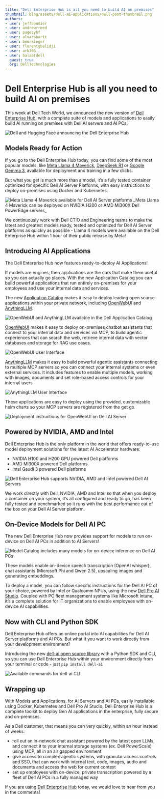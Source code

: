 ```yaml
---
title: "Dell Enterprise Hub is all you need to build AI on premises" 
thumbnail: blog/assets/dell-ai-applications/dell-post-thumbnail.png
authors:
- user: jeffboudier
- user: andrewrreed
- user: pagezyhf
- user: alvarobartt
- user: beurkinger
- user: florentgbelidji
- user: ark393
- user: balaatdell
  guest: true
  org: DellTechnologies
---
```


# Dell Enterprise Hub is all you need to build AI on premises

This week at Dell Tech World, we announced the new version of [Dell Enterprise Hub](https://dell.huggingface.co/), with a complete suite of models and applications to easily build AI running on premises with Dell AI servers and AI PCs.

<img src="https://huggingface.co/datasets/huggingface/documentation-images/resolve/main/blog/dell-ai-applications/dell-post-thumbnail.png" alt="Dell and Hugging Face announcing the Dell Enterprise Hub">

## Models Ready for Action

If you go to the Dell Enterprise Hub today, you can find some of the most popular models, like [Meta Llama 4 Maverick](https://dell.huggingface.co/authenticated/models/meta-llama/Llama-4-Maverick-17B-128E-Instruct), [DeepSeek R1](https://dell.huggingface.co/authenticated/models/deepseek-ai/deepseek-r1) or [Google Gemma 3](https://dell.huggingface.co/authenticated/models/google/gemma-3-27b-it), available for deployment and training in a few clicks.

But what you get is much more than a model, it’s a fully tested container optimized for specific Dell AI Server Platforms, with easy instructions to deploy on-premises using Docker and Kubernetes.

<img src="https://huggingface.co/datasets/huggingface/documentation-images/resolve/main/blog/dell-ai-applications/dell-blog-1.png" alt="Meta Llama 4 Maverick available for Dell AI Server platforms">
_Meta Llama 4 Maverick can be deployed on NVIDIA H200 or AMD MI300X Dell PowerEdge servers_

We continuously work with Dell CTIO and Engineering teams to make the latest and greatest models ready, tested and optimized for Dell AI Server platforms as quickly as possible - Llama 4 models were available on the Dell Enterprise Hub within 1 hour of their public release by Meta!

## Introducing AI Applications

The Dell Enterprise Hub now features ready-to-deploy AI Applications!

If models are engines, then applications are the cars that make them useful so you can actually go places. With the new Application Catalog you can build powerful applications that run entirely on-premises for your employees and use your internal data and services.

The new [Application Catalog](https://dell.huggingface.co/authenticated/apps) makes it easy to deploy leading open source applications within your private network, including [OpenWebUI](https://github.com/open-webui/open-webui) and [AnythingLLM](https://anythingllm.com/).

<img src="https://huggingface.co/datasets/huggingface/documentation-images/resolve/main/blog/dell-ai-applications/dell-blog-2.png" alt="OpenWebUI and AnythingLLM available in the Dell Application Catalog">

[OpenWebUI](https://dell.huggingface.co/authenticated/apps/openwebui) makes it easy to deploy on-premises chatbot assistants that connect to your internal data and services via MCP, to build agentic experiences that can search the web, retrieve internal data with vector databases and storage for RAG use cases. 

<img src="https://huggingface.co/datasets/huggingface/documentation-images/resolve/main/blog/dell-ai-applications/dell-blog-3-openwebui.png" alt="OpenWebUI User Interface">

[AnythingLLM](https://dell.huggingface.co/authenticated/apps/anythingllm) makes it easy to build powerful agentic assistants connecting to multiple MCP servers so you can connect your internal systems or even external services. It includes features to enable multiple models, working with images, documents and set role-based access controls for your internal users.

<img src="https://huggingface.co/datasets/huggingface/documentation-images/resolve/main/blog/dell-ai-applications/dell-blog-4-anythingllm.png" alt="AnythingLLM User Interface">

These applications are easy to deploy using the provided, customizable helm charts so your MCP servers are registered from the get go.

<img src="https://huggingface.co/datasets/huggingface/documentation-images/resolve/main/blog/dell-ai-applications/dell-blog-5-helm.png" alt="Deployment instructions for OpenWebUI on Dell AI Server">

## Powered by NVIDIA, AMD and Intel

Dell Enterprise Hub is the only platform in the world that offers ready-to-use model deployment solutions for the latest AI Accelerator hardware:
- NVIDIA H100 and H200 GPU powered Dell platforms
- AMD MI300X powered Dell platforms
- Intel Gaudi 3 powered Dell platforms

<img src="https://huggingface.co/datasets/huggingface/documentation-images/resolve/main/blog/dell-ai-applications/dell-blog-6.png" alt="Dell Enterprise Hub supports NVIDIA, AMD and Intel powered Dell AI Servers">

We work directly with Dell, NVIDIA, AMD and Intel so that when you deploy a container on your system, it’s all configured and ready to go, has been fully tested and benchmarked so it runs with the best performance out of the box on your Dell AI Server platform.

## On-Device Models for Dell AI PC

The new Dell Enterprise Hub now provides support for models to run on-device on Dell AI PCs in addition to AI Servers!

<img src="https://huggingface.co/datasets/huggingface/documentation-images/resolve/main/blog/dell-ai-applications/dell-blog-7-AI-PC.png" alt="Model Catalog includes many models for on-device inference on Dell AI PCs">

These models enable on-device speech transcription (OpenAI whisper), chat assistants (Microsoft Phi and Qwen 2.5), upscaling images and generating embeddings.

To deploy a model, you can follow specific instructions for the Dell AI PC of your choice, powered by Intel or Qualcomm NPUs, using the new [Dell Pro AI Studio](https://www.dell.com/en-us/lp/dell-pro-ai-studio). Coupled with PC fleet management systems like Microsoft Intune, it’s a complete solution for IT organizations to enable employees with on-device AI capabilities.

## Now with CLI and Python SDK

Dell Enterprise Hub offers an online portal into AI capabilities for Dell AI Server platforms and AI PCs. But what if you want to work directly from your development environment?

Introducing the new [dell-ai open source library](https://github.com/huggingface/dell-ai) with a Python SDK and CLI, so you can use Dell Enterprise Hub within your environment directly from your terminal or code - just `pip install dell-ai`

<img src="https://huggingface.co/datasets/huggingface/documentation-images/resolve/main/blog/dell-ai-applications/dell-blog-8-CLI.png" alt="Available commands for dell-ai CLI">

## Wrapping up

With Models and Applications, for AI Servers and AI PCs, easily installable using Docker, Kubernetes and Dell Pro AI Studio, Dell Enterprise Hub is a complete toolkit to deploy Gen AI applications in the enterprise, fully secure and on-premises.

As a Dell customer, that means you can very quickly, within an hour instead of weeks:
- roll out an in-network chat assistant powered by the latest open LLMs, and connect it to your internal storage systems (ex. Dell PowerScale) using MCP, all in an air gapped environment
- give access to complex agentic systems, with granular access controls and SSO, that can work with internal text, code, images, audio and documents and access the web for current context
- set up employees with on-device, private transcription powered by a fleet of Dell AI PCs in a fully managed way

If you are using [Dell Enterprise Hub](https://dell.huggingface.co/) today, we would love to hear from you in the comments!
